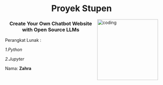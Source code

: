 <h1 align="center">Proyek Stupen</h1>
<img align="right" alt="coding" width="200" src="https://media0.giphy.com/media/v1.Y2lkPTc5MGI3NjExMHBydWc2dDBrOXFydDUyamczcHBnMzVyNXA5Mm5weHB6b3ppeGF6MiZlcD12MV9pbnRlcm5hbF9naWZfYnlfaWQmY3Q9Zw/G56u3vJFPIevIfVnEK/giphy.gif"> 
<h3 align="center">Create Your Own Chatbot Website with Open Source LLMs</h3>

Perangkat Lunak :

  *1.Python*

 *2.Jupyter*




Nama: **Zahra**

<p align="left">
</p>


